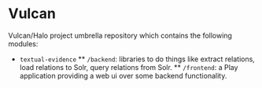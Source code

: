# Vulcan

Vulcan/Halo project umbrella repository which contains the following modules:

* <code>textual-evidence</code>
** <code>/backend</code>: libraries to do things like extract relations, load relations to Solr,
query relations from Solr.
** <code>/frontend</code>: a Play application providing a web ui over some backend functionality.

